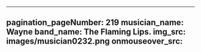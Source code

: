 ------
pagination_pageNumber: 219
musician_name: Wayne
band_name: The Flaming Lips.
img_src: images/musician0232.png
onmouseover_src: 
------